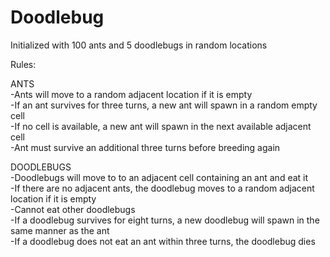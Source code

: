 # Doodlebug

Initialized with 100 ants and 5 doodlebugs in random locations  

Rules:  

  ANTS  
  -Ants will move to a random adjacent location if it is empty  
  -If an ant survives for three turns, a new ant will spawn in a random empty cell  
    -If no cell is available, a new ant will spawn in the next available adjacent cell  
    -Ant must survive an additional three turns before breeding again 
   
  DOODLEBUGS  
  -Doodlebugs will move to to an adjacent cell containing an ant and eat it      
    -If there are no adjacent ants, the doodlebug moves to a random adjacent location if it is empty    
    -Cannot eat other doodlebugs    
  -If a doodlebug survives for eight turns, a new doodlebug will spawn in the same manner as the ant  
  -If a doodlebug does not eat an ant within three turns, the doodlebug dies  
    
    
